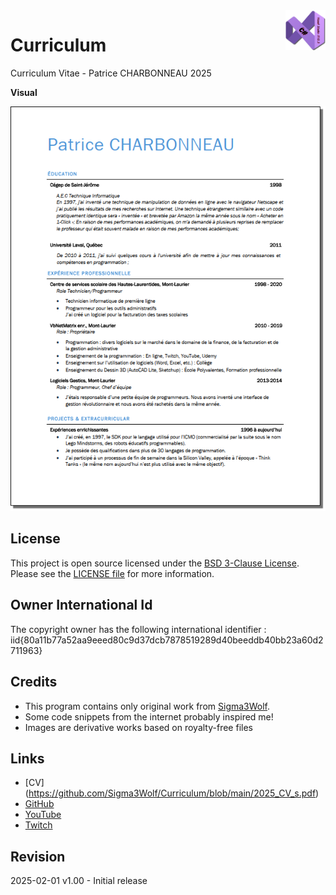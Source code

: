 <img src="/images/cSharp.png" align="right" height="64"/>

# Curriculum
 Curriculum Vitae - Patrice CHARBONNEAU 2025

**Visual**

![PDF output](images/pdfThumbnail3.png)

## License

This project is open source licensed under the [BSD 3-Clause License](https://opensource.org/license/bsd-3-clause/).
Please see the [LICENSE file](/LICENSE) for more information.

## Owner International Id

The copyright owner has the following international identifier :
iid{80a11b77a52aa9eeed80c9d37dcb7878519289d40beeddb40bb23a60d2711963}

## Credits

- This program contains only original work from [Sigma3Wolf](https://github.com/Sigma3Wolf).
- Some code snippets from the internet probably inspired me!
- Images are derivative works based on royalty-free files

## Links

- [CV] (https://github.com/Sigma3Wolf/Curriculum/blob/main/2025_CV_s.pdf)
- [GitHub](https://github.com/Sigma3Wolf/Curriculum/)
- [YouTube](https://youtu.be/d5P-Xmdnleo/)
- [Twitch](https://www.twitch.tv/Sigma3Wolf/)

## Revision

2025-02-01 v1.00 - Initial release
